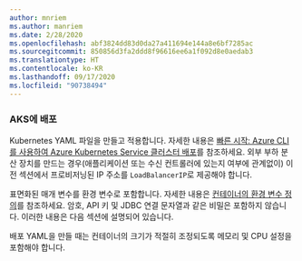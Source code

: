 ```yaml
---
author: mnriem
ms.author: manriem
ms.date: 2/28/2020
ms.openlocfilehash: abf3824dd83d0da27a411694e144a8e6bf7285ac
ms.sourcegitcommit: 850856d3fa2ddd8f96616ee6a1f092d8e0aedab3
ms.translationtype: HT
ms.contentlocale: ko-KR
ms.lasthandoff: 09/17/2020
ms.locfileid: "90738494"
---
```

### <a name="deploy-to-aks"></a>AKS에 배포

Kubernetes YAML 파일을 만들고 적용합니다. 자세한 내용은 [빠른 시작: Azure CLI를 사용하여 Azure Kubernetes Service 클러스터 배포](/azure/aks/kubernetes-walkthrough#run-the-application)를 참조하세요. 외부 부하 분산 장치를 만드는 경우(애플리케이션 또는 수신 컨트롤러에 있는지 여부에 관계없이) 이전 섹션에서 프로비저닝된 IP 주소를 `LoadBalancerIP`로 제공해야 합니다.

표면화된 매개 변수를 환경 변수로 포함합니다. 자세한 내용은 [컨테이너의 환경 변수 정의](https://kubernetes.io/docs/tasks/inject-data-application/define-environment-variable-container/)를 참조하세요. 암호, API 키 및 JDBC 연결 문자열과 같은 비밀은 포함하지 않습니다. 이러한 내용은 다음 섹션에 설명되어 있습니다.

배포 YAML을 만들 때는 컨테이너의 크기가 적절히 조정되도록 메모리 및 CPU 설정을 포함해야 합니다.
